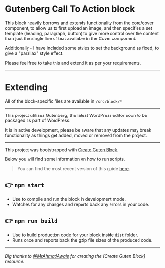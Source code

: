 # Gutenberg Call To Action block

This block heavily borrows and extends functionality from the core/cover component, to allow us to first upload an image, and then specifies a set template (heading, paragraph, button) to give more control over the content than just the single line of text available in the Cover component.

Additionally - I have included some styles to set the background as fixed, to give a "parallax" style effect.

Please feel free to take this and extend it as per your requirements.

---

# Extending

All of the block-specific files are available in `/src/block/*`

---

This project utilises Gutenberg, the latest WordPress editor soon to be packaged as part of WordPress.

It is in active development, please be aware that any updates may break functionality as things get added, moved or removed from the project.

---

This project was bootstrapped with [Create Guten Block](https://github.com/ahmadawais/create-guten-block).

Below you will find some information on how to run scripts.

>You can find the most recent version of this guide [here](https://github.com/ahmadawais/create-guten-block).

## 👉  `npm start`
- Use to compile and run the block in development mode.
- Watches for any changes and reports back any errors in your code.

## 👉  `npm run build`
- Use to build production code for your block inside `dist` folder.
- Runs once and reports back the gzip file sizes of the produced code.

---

###### Big thanks to [@MrAhmadAwais](https://twitter.com/mrahmadawais/) for creating the [Create Guten Block] resource.